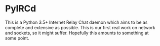# PyIRCd
This is a Python 3.5+ Internet Relay Chat daemon which aims
to be as complete and extensive as possible. This is our first
real work on network and sockets, so it might suffer. Hopefully
this amounts to something at some point.

